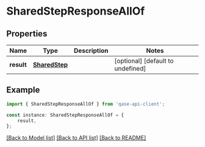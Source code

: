 # SharedStepResponseAllOf


## Properties

Name | Type | Description | Notes
------------ | ------------- | ------------- | -------------
**result** | [**SharedStep**](SharedStep.md) |  | [optional] [default to undefined]

## Example

```typescript
import { SharedStepResponseAllOf } from 'qase-api-client';

const instance: SharedStepResponseAllOf = {
    result,
};
```

[[Back to Model list]](../README.md#documentation-for-models) [[Back to API list]](../README.md#documentation-for-api-endpoints) [[Back to README]](../README.md)
